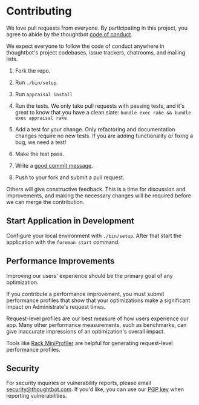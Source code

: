 # Contributing

We love pull requests from everyone.
By participating in this project,
you agree to abide by the thoughtbot [code of conduct].

We expect everyone to follow the code of conduct
anywhere in thoughtbot's project codebases,
issue trackers, chatrooms, and mailing lists.

1. Fork the repo.

1. Run `./bin/setup`.

1. Run `appraisal install`

1. Run the tests. We only take pull requests with passing tests, and it's great
   to know that you have a clean slate: `bundle exec rake && bundle exec appraisal rake`

1. Add a test for your change. Only refactoring and documentation changes
   require no new tests. If you are adding functionality or fixing a bug,
   we need a test!

1. Make the test pass.

1. Write a [good commit message][commit].

1. Push to your fork and submit a pull request.

Others will give constructive feedback.
This is a time for discussion and improvements,
and making the necessary changes will be required before we can
merge the contribution.

## Start Application in Development

Configure your local environment with `./bin/setup`.
After that start the application with the `foreman start` command.

## Performance Improvements

Improving our users' experience should be the primary goal of any optimization.

If you contribute a performance improvement,
you must submit performance profiles
that show that your optimizations
make a significant impact
on Administrate's request times.

Request-level profiles are our best measure
of how users experience our app.
Many other performance measurements,
such as benchmarks,
can give inaccurate impressions
of an optimization's overall impact.

Tools like [Rack MiniProfiler] are helpful
for generating request-level performance profiles.

## Security

For security inquiries or vulnerability reports, please email
<security@thoughtbot.com>.
If you'd like, you can use our [PGP key] when reporting vulnerabilities.

[code of conduct]: https://thoughtbot.com/open-source-code-of-conduct
[commit]: http://tbaggery.com/2008/04/19/a-note-about-git-commit-messages.html
[Rack MiniProfiler]: https://github.com/MiniProfiler/rack-mini-profiler
[PGP key]: https://thoughtbot.com/thoughtbot.asc


